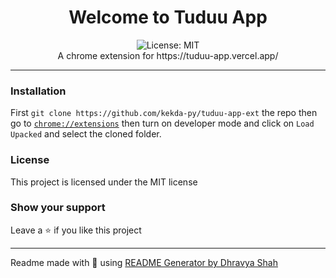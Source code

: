 <div align="center">
<h1 align="center">Welcome to Tuduu App</h1>
<img alt="License: MIT" src="https://img.shields.io/badge/License-MIT-yellow.svg" /><br>
A chrome extension for https://tuduu-app.vercel.app/
</div>

***

### Installation
First `git clone https://github.com/kekda-py/tuduu-app-ext` the repo then go to
[`chrome://extensions`](chrome://extensions) then turn on developer mode and click on `Load Upacked` and select the cloned folder.

### License
This project is licensed under the MIT license
### Show your support
Leave a ⭐ if you like this project

***
Readme made with 💖 using [README Generator by Dhravya Shah](https://github.com/Dhravya/readme-generator)